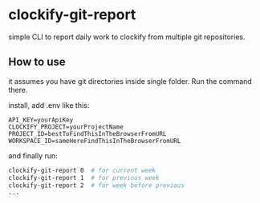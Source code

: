 # clockify-git-report

simple CLI to report daily work to clockify from multiple git repositories.

## How to use

it assumes you have git directories inside single folder. Run the command there.

install, add .env like this:
```
API_KEY=yourApiKey
CLOCKIFY_PROJECT=yourProjectName
PROJECT_ID=bestToFindThisInTheBrowserFromURL
WORKSPACE_ID=sameHereFindThisInTheBrowserFromURL
```

 and finally run:

```bash
clockify-git-report 0  # for current week
clockify-git-report 1  # for previous week
clockify-git-report 2  # for week before previous
...
```
